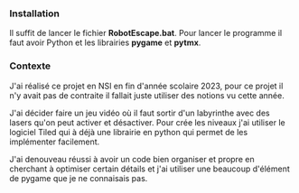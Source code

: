 ### **Installation**

Il suffit de lancer le fichier **RobotEscape.bat**.
Pour lancer le programme il faut avoir Python et les librairies **pygame** et **pytmx**.

### **Contexte**

J'ai réalisé ce projet en NSI en fin d'année scolaire 2023, pour ce projet il n'y avait pas de contraite il fallait juste utiliser des notions vu cette année.

J'ai décider faire un jeu vidéo où il faut sortir d'un labyrinthe avec des lasers qu'on peut activer et désactiver. Pour crée les niveaux j'ai utiliser le logiciel Tiled qui à déjà une librairie en python qui permet de les implémenter facilement. 

J'ai denouveau réussi à avoir un code bien organiser et propre en cherchant à optimiser certain détails et j'ai utiliser une beaucoup d'élément de pygame que je ne connaisais pas.
